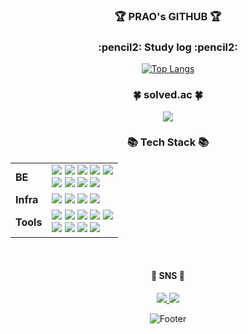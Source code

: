 



<div align="center"> 
  
<h3>🏆 PRAO's GITHUB 🏆</h3>

<h3>:pencil2: Study log :pencil2:</h3> 

[![Top Langs](https://github-readme-stats.vercel.app/api/top-langs/?username=dev-prao&layout=compact)](https://github.com/anuraghazra/github-readme-stats)
<h3>🍀 solved.ac 🍀</h3>

 <img src="http://mazandi.herokuapp.com/api?handle=pch718&theme=warm"/>


  
<div align=center>
	<h3>📚 Tech Stack 📚</h3>
</div>
<div align="center">
	<table>
		  <tr>
			<td><b>BE</b></td>
			<td>
				<img src="https://img.shields.io/badge/java-%23ED8B00.svg?style=for-the-badge&logo=openjdk&logoColor=white"/>
				<img src="https://img.shields.io/badge/Spring Boot-6DB33F?style=for-the-badge&logo=Spring Boot&logoColor=white"/>
				<img src="https://img.shields.io/badge/JWT-000000?style=for-the-badge&logo=JSON Web Tokens&logoColor=white"/>
				<img src="https://img.shields.io/badge/mysql-4479A1.svg?style=for-the-badge&logo=mysql&logoColor=white"/>
				<img src="https://img.shields.io/badge/Oracle-F80000?style=for-the-badge&logo=Oracle&logoColor=white">
				<br/>
				<img src="https://img.shields.io/badge/ElasticSearch-005571?style=for-the-badge&logo=ElasticSearch&logoColor=white">
				<img src="https://img.shields.io/badge/JPA-59666C?style=for-the-badge&logo=Hibernate&logoColor=white"/>
				<img src="https://img.shields.io/badge/redis-%23DD0031.svg?style=for-the-badge&logo=redis&logoColor=white"/>
				<img src="https://img.shields.io/badge/Gradle-C71A36?style=for-the-badge&logo=Gradle&logoColor=white"/>
			</td>
		  </tr>
		  <tr>
			<td><b>Infra</b></td>
			<td>
				<img src="https://img.shields.io/badge/AWS EC2-%23FF9900.svg?style=for-the-badge&logo=amazon-aws&logoColor=white"/>
				<img src="https://img.shields.io/badge/Jenkins-D24939?style=for-the-badge&logo=Jenkins&logoColor=white"/>
				<img src="https://img.shields.io/badge/Docker-4479A1?style=for-the-badge&logo=Docker&logoColor=white"/>
				<img src="https://img.shields.io/badge/NGINX-009639?style=for-the-badge&logo=NGINX&logoColor=white"/>
			</td>
		  <tr>
			<td><b>Tools</b></td>
			<td>
				<img src="https://img.shields.io/badge/IntelliJ-000000?style=for-the-badge&logo=IntelliJ IDEA#000000&logoColor=white">
				<img src="https://img.shields.io/badge/github-181717?style=for-the-badge&logo=github&logoColor=white"> 
				<img src="https://img.shields.io/badge/Slack-4A154B?style=for-the-badge&logo=Slack&logoColor=white">
				<img src="https://img.shields.io/badge/GitLab-FCA121?style=for-the-badge&logo=GitLab&logoColor=white"/>
				<img src="https://img.shields.io/badge/jira-%230A0FFF.svg?style=for-the-badge&logo=jira&logoColor=white"/>
				<br/>
				<img src="https://img.shields.io/badge/Notion-333333?style=for-the-badge&logo=Notion&logoColor=white"/>
				<img src="https://img.shields.io/badge/figma-%23F24E1E.svg?style=for-the-badge&logo=figma&logoColor=white" />
				<img src="https://img.shields.io/badge/Eclipse-2C2255?style=for-the-badge&logo=Eclipse%20IDE&logoColor=white">
				<img src="https://img.shields.io/badge/VSC-007ACC?style=for-the-badge&logo=VisualStudioCode&logoColor=white">
	</table>
</div>

<br/>
 
<div align=center>
	<h4>🎨 SNS 🎨</h4>
	<a href="https://prao.tistory.com">
		  <img src="https://img.shields.io/badge/Tistory-000000?style=for-the-badge&logo=Tistory&logoColor=orange">
	</a>
	<a href="mailto:pch5521@gmail.com">
		  <img src="https://img.shields.io/badge/Gmail-EA4335?style=for-the-badge&logo=Gmail&logoColor=white">
	</a>
	<br>
</div>

![Footer](https://capsule-render.vercel.app/api?type=waving&color=auto&height=200&section=footer)

</div>

